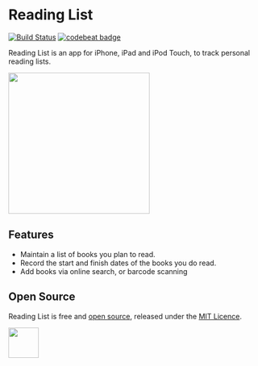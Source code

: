 # Reading List
[![Build Status](https://travis-ci.org/AndrewBennet/readinglist.svg?branch=master)](https://travis-ci.org/AndrewBennet/readinglist)
[![codebeat badge](https://codebeat.co/badges/3f7723a7-8967-436e-b5e9-549e0261603c)](https://codebeat.co/projects/github-com-andrewbennet-readinglist)

Reading List is an app for iPhone, iPad and iPod Touch, to track personal reading lists.

<img src="https://raw.githubusercontent.com/AndrewBennet/readinglist/master/media/iPhone7-ToReadList_framed.png" width="280"></img>

## Features

* Maintain a list of books you plan to read.
* Record the start and finish dates of the books you do read.
* Add books via online search, or barcode scanning

## Open Source

Reading List is free and [open source](https://github.com/AndrewBennet/readinglist), released under the [MIT Licence](https://github.com/AndrewBennet/readinglist/blob/master/LICENSE).

<a href="https://itunes.apple.com/gb/app/reading-list-a-book-tracking-log/id1217139955?mt=8">
<img src="https://linkmaker.itunes.apple.com/assets/shared/badges/en-us/appstore-lrg.svg" style="height: 60px;">
</a>
